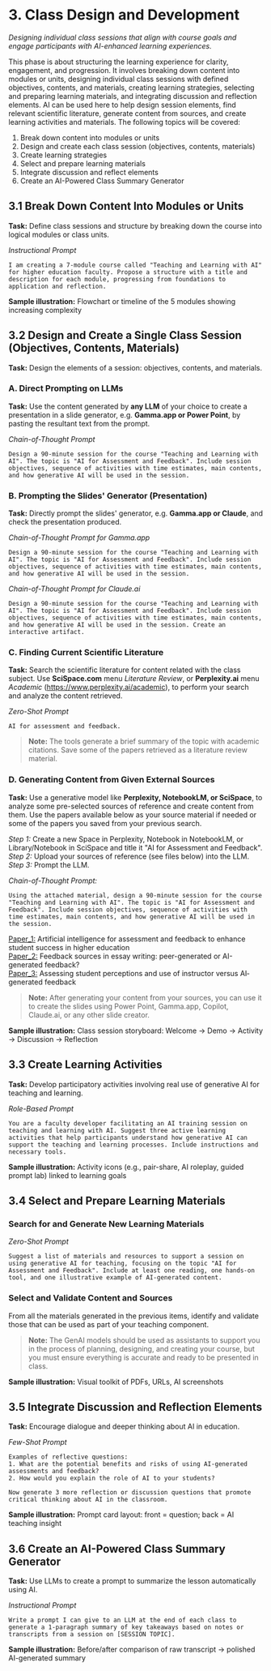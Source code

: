 # 3. Class Design and Development
*Designing individual class sessions that align with course goals and engage participants with AI-enhanced learning experiences.*

This phase is about structuring the learning experience for clarity, engagement, and progression. It involves breaking down content into modules or units, designing individual class sessions with defined objectives, contents, and materials, creating learning strategies, selecting and preparing learning materials, and integrating discussion and reflection elements. AI can be used here to help design session elements, find relevant scientific literature, generate content from sources, and create learning activities and materials. The following topics will be covered:

1. Break down content into modules or units  
2. Design and create each class session (objectives, contents, materials)  
3. Create learning strategies 
4. Select and prepare learning materials 
5. Integrate discussion and reflect elements 
6. Create an AI-Powered Class Summary Generator 

## 3.1 Break Down Content Into Modules or Units
**Task:**
Define class sessions and structure by breaking down the course into logical modules or class units.

*Instructional Prompt*
```
I am creating a 7-module course called "Teaching and Learning with AI" for higher education faculty. Propose a structure with a title and description for each module, progressing from foundations to application and reflection.
```

**Sample illustration:** Flowchart or timeline of the 5 modules showing increasing complexity

## 3.2 Design and Create a Single Class Session (Objectives, Contents, Materials)
**Task:**
Design the elements of a session: objectives, contents, and materials.

### A. Direct Prompting on LLMs
**Task:**
Use the content generated by **any LLM** of your choice to create a presentation in a slide generator, e.g. **Gamma.app or Power Point**, by pasting the resultant text from the prompt.

*Chain-of-Thought Prompt*
```
Design a 90-minute session for the course "Teaching and Learning with AI". The topic is "AI for Assessment and Feedback". Include session objectives, sequence of activities with time estimates, main contents, and how generative AI will be used in the session.
```

### B. Prompting the Slides' Generator (Presentation) 
**Task:**
Directly prompt the slides' generator, e.g. **Gamma.app or Claude**, and check the presentation produced.

*Chain-of-Thought Prompt for Gamma.app*
```
Design a 90-minute session for the course "Teaching and Learning with AI". The topic is "AI for Assessment and Feedback". Include session objectives, sequence of activities with time estimates, main contents, and how generative AI will be used in the session.
```

*Chain-of-Thought Prompt for Claude.ai*
```
Design a 90-minute session for the course "Teaching and Learning with AI". The topic is "AI for Assessment and Feedback". Include session objectives, sequence of activities with time estimates, main contents, and how generative AI will be used in the session. Create an interactive artifact.
```

### C. Finding Current Scientific Literature
**Task:**
Search the scientific literature for content related with the class subject. Use **SciSpace.com** menu *Literature Review*, or **Perplexity.ai** menu *Academic* (https://www.perplexity.ai/academic), to perform your search and analyze the content retrieved.

*Zero-Shot Prompt*
```
AI for assessment and feedback.
```
> **Note:** The tools generate a brief summary of the topic with academic citations. Save some of the papers retrieved as a literature review material.

### D. Generating Content from Given External Sources
**Task:**
Use a generative model like **Perplexity, NotebookLM, or SciSpace**, to analyze some pre-selected sources of reference and create content from them. Use the papers available below as your source material if needed or some of the papers you saved from your previous search. <br>

*Step 1:* Create a new Space in Perplexity, Notebook in NotebookLM, or Library/Notebook in SciSpace and title it "AI for Assessment and Feedback". <br>
*Step 2:* Upload your sources of reference (see files below) into the LLM. <br>
*Step 3:* Prompt the LLM. <br>

*Chain-of-Thought Prompt:*
```
Using the attached material, design a 90-minute session for the course "Teaching and Learning with AI". The topic is "AI for Assessment and Feedback". Include session objectives, sequence of activities with time estimates, main contents, and how generative AI will be used in the session.
```
[Paper_1:](./Data/AIforAssessmentandFeedback.pdf) Artificial intelligence for assessment and feedback to enhance student success in higher education <br>
[Paper_2:](./Data/Feedbacksourcesinessaywriting.pdf) Feedback sources in essay writing: peer-generated or AI-generated feedback? <br>
[Paper_3:](./Data/Assessingstudentperceptions.pdf) Assessing student perceptions and use of instructor versus AI‐generated feedback <br>

> **Note:** After generating your content from your sources, you can use it to create the slides using Power Point, Gamma.app, Copilot, Claude.ai, or any other slide creator.

**Sample illustration:** Class session storyboard: Welcome → Demo → Activity → Discussion → Reflection

## 3.3 Create Learning Activities

**Task:**
Develop participatory activities involving real use of generative AI for teaching and learning.

*Role-Based Prompt*
```
You are a faculty developer facilitating an AI training session on teaching and learning with AI. Suggest three active learning activities that help participants understand how generative AI can support the teaching and learning processes. Include instructions and necessary tools.
```

**Sample illustration:** Activity icons (e.g., pair-share, AI roleplay, guided prompt lab) linked to learning goals

## 3.4 Select and Prepare Learning Materials

### Search for and Generate New Learning Materials

*Zero-Shot Prompt*
```
Suggest a list of materials and resources to support a session on using generative AI for teaching, focusing on the topic "AI for Assessment and Feedback". Include at least one reading, one hands-on tool, and one illustrative example of AI-generated content.
```

### Select and Validate Content and Sources
From all the materials generated in the previous items, identify and validate those that can be used as part of your teaching component. 
> **Note:** The GenAI models should be used as assistants to support you in the process of planning, designing, and creating your course, but you must ensure everything is accurate and ready to be presented in class.

**Sample illustration:** Visual toolkit of PDFs, URLs, AI screenshots

## 3.5 Integrate Discussion and Reflection Elements

**Task:**
Encourage dialogue and deeper thinking about AI in education.

*Few-Shot Prompt*
```
Examples of reflective questions:
1. What are the potential benefits and risks of using AI-generated assessments and feedback?
2. How would you explain the role of AI to your students?

Now generate 3 more reflection or discussion questions that promote critical thinking about AI in the classroom.
```

**Sample illustration:** Prompt card layout: front = question; back = AI teaching insight

## 3.6 Create an AI-Powered Class Summary Generator

**Task:**
Use LLMs to create a prompt to summarize the lesson automatically using AI.

*Instructional Prompt*
```
Write a prompt I can give to an LLM at the end of each class to generate a 1-paragraph summary of key takeaways based on notes or transcripts from a session on [SESSION TOPIC].
```

**Sample illustration:** Before/after comparison of raw transcript → polished AI-generated summary
